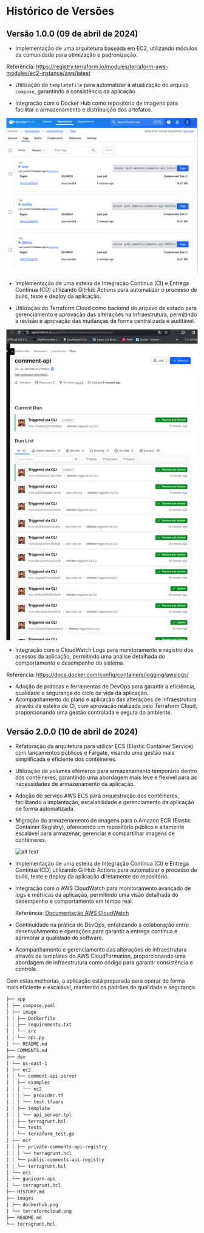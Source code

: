 # Histórico de Versões

## Versão 1.0.0 (09 de abril de 2024)

- Implementação de uma arquitetura baseada em EC2, utilizando módulos da comunidade para otimização e padronização.

Referência: https://registry.terraform.io/modules/terraform-aws-modules/ec2-instance/aws/latest

- Utilização do `templatefile` para automatizar a atualização do arquivo `compose`, garantindo a consistência da aplicação.

- Integração com o Docker Hub como repositório de imagens para facilitar o armazenamento e distribuição dos artefatos.

![alt text](images/dockerhub.png)

- Implementação de uma esteira de Integração Contínua (CI) e Entrega Contínua (CD) utilizando GitHub Actions para automatizar o processo de build, teste e deploy da aplicação.

- Utilização do Terraform Cloud como backend do arquivo de estado para gerenciamento e aprovação das alterações na infraestrutura, permitindo a revisão e aprovação das mudanças de forma centralizada e auditável.

![alt text](images/terraformcloud.png)

- Integração com o CloudWatch Logs para monitoramento e registro dos acessos da aplicação, permitindo uma análise detalhada do comportamento e desempenho do sistema.

Referência: https://docs.docker.com/config/containers/logging/awslogs/

- Adoção de práticas e ferramentas de DevOps para garantir a eficiência, qualidade e segurança do ciclo de vida da aplicação.
- Acompanhamento do plano e aplicação das alterações de infraestrutura através da esteira de CI, com aprovação realizada pelo Terraform Cloud, proporcionando uma gestão controlada e segura do ambiente.


## Versão 2.0.0 (10 de abril de 2024)

- Refatoração da arquitetura para utilizar ECS (Elastic Container Service) com lançamentos públicos e Fargate, visando uma gestão mais simplificada e eficiente dos contêineres.
  
- Utilização de volumes efêmeros para armazenamento temporário dentro dos contêineres, garantindo uma abordagem mais leve e flexível para as necessidades de armazenamento da aplicação.
  
- Adoção do serviço AWS ECS para orquestração dos contêineres, facilitando a implantação, escalabilidade e gerenciamento da aplicação de forma automatizada.
  
- Migração do armazenamento de imagens para o Amazon ECR (Elastic Container Registry), oferecendo um repositório público e altamente escalável para armazenar, gerenciar e compartilhar imagens de contêineres.

  ![alt text](images/amazon-ecr.png)

- Implementação de uma esteira de Integração Contínua (CI) e Entrega Contínua (CD) utilizando GitHub Actions para automatizar o processo de build, teste e deploy da aplicação diretamente do repositório.
  
- Integração com o AWS CloudWatch para monitoramento avançado de logs e métricas da aplicação, permitindo uma visão detalhada do desempenho e comportamento em tempo real.

  Referência: [Documentação AWS CloudWatch](https://docs.aws.amazon.com/AmazonCloudWatch/latest/logs/WhatIsCloudWatchLogs.html)

- Continuidade na prática de DevOps, enfatizando a colaboração entre desenvolvimento e operações para garantir a entrega contínua e aprimorar a qualidade do software.
  
- Acompanhamento e gerenciamento das alterações de infraestrutura através de templates do AWS CloudFormation, proporcionando uma abordagem de infraestrutura como código para garantir consistência e controle.

Com estas melhorias, a aplicação está preparada para operar de forma mais eficiente e escalável, mantendo os padrões de qualidade e segurança.

```sh
├── app
│ ├── compose.yaml
│ ├── image
│ │ ├── Dockerfile
│ │ ├── requirements.txt
│ │ └── src
│ │ └── api.py
│ └── README.md
├── COMMENTS.md
├── dev
│ └── us-east-1
│ ├── ec2
│ │ └── comment-api-server
│ │ ├── examples
│ │ │ └── ec2
│ │ │ ├── provider.tf
│ │ │ └── test.tfvars
│ │ ├── template
│ │ │ └── api_server.tpl
│ │ ├── terragrunt.hcl
│ │ └── tests
│ │ └── terraform_test.go
│ ├── ecr
│ │ ├── private-comments-api-registry
│ │ │ └── terragrunt.hcl
│ │ └── public-comments-api-registry
│ │ └── terragrunt.hcl
│ └── ecs
│ └── gunicorn-api
│ └── terragrunt.hcl
├── HISTORY.md
├── images
│ ├── dockerhub.png
│ └── terraformcloud.png
├── README.md
└── terragrunt.hcl

```